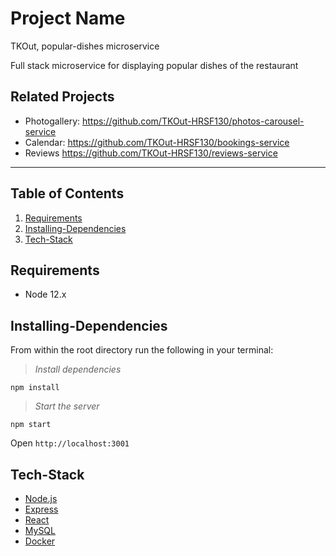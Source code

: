 # Project Name
TKOut, popular-dishes microservice

Full stack microservice for displaying popular dishes of the restaurant

## Related Projects

  - Photogallery: https://github.com/TKOut-HRSF130/photos-carousel-service
  - Calendar: https://github.com/TKOut-HRSF130/bookings-service
  - Reviews https://github.com/TKOut-HRSF130/reviews-service
---
## Table of Contents

1. [Requirements](#requirements)
2. [Installing-Dependencies](#Installing-Dependencies)
3. [Tech-Stack](#Tech-Stack)

## Requirements

- Node 12.x

## Installing-Dependencies

From within the root directory run the following in your terminal:
>*Install dependencies*
```
npm install
```
>*Start the server*
```
npm start
```
Open `http://localhost:3001`

## Tech-Stack
- [Node.js](https://nodejs.org)
- [Express](http://expressjs.com/)
- [React](https://reactjs.org/)
- [MySQL](https://www.mysql.com/)
- [Docker](https://www.docker.com/)